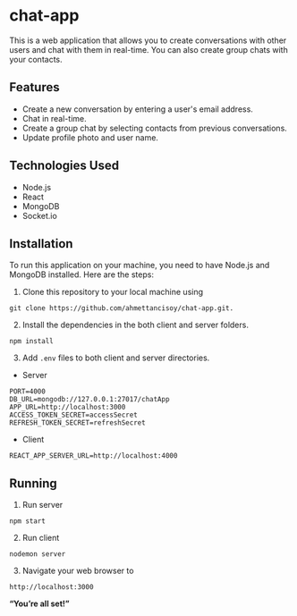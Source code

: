 # chat-app
This is a web application that allows you to create conversations with other users and chat with them in real-time. You can also create group chats with your contacts.

## Features
- Create a new conversation by entering a user's email address.
- Chat in real-time.
- Create a group chat by selecting contacts from previous conversations.
- Update profile photo and user name.

## Technologies Used
- Node.js
- React
- MongoDB
- Socket.io

## Installation
To run this application on your machine, you need to have Node.js and MongoDB installed. Here are the steps:

1. Clone this repository to your local machine using
```
git clone https://github.com/ahmettancisoy/chat-app.git.
```

2. Install the dependencies in the both client and server folders.
```
npm install
```

3. Add `.env` files to both client and server directories.
- Server
```
PORT=4000
DB_URL=mongodb://127.0.0.1:27017/chatApp
APP_URL=http://localhost:3000
ACCESS_TOKEN_SECRET=accessSecret
REFRESH_TOKEN_SECRET=refreshSecret
```
- Client
```
REACT_APP_SERVER_URL=http://localhost:4000
```

## Running
1. Run server
```
npm start
```

2. Run client
```
nodemon server
```

3. Navigate your web browser to
```
http://localhost:3000
```

<b>“You’re all set!”</b>
